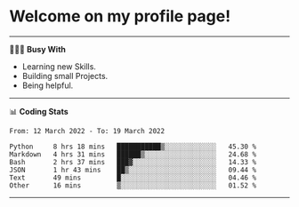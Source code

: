 # Welcome on my profile page!
<!-- print(("dralla"[::-1]+"s").capitalize()) -->

---
👨🏻‍💻 **Busy With**
* Learning new Skills.
* Building small Projects.
* Being helpful.

---
📊 **Coding Stats**
<!--START_SECTION:waka-->

```text
From: 12 March 2022 - To: 19 March 2022

Python     8 hrs 18 mins   ███████████▒░░░░░░░░░░░░░   45.30 %
Markdown   4 hrs 31 mins   ██████▒░░░░░░░░░░░░░░░░░░   24.68 %
Bash       2 hrs 37 mins   ███▓░░░░░░░░░░░░░░░░░░░░░   14.33 %
JSON       1 hr 43 mins    ██▒░░░░░░░░░░░░░░░░░░░░░░   09.44 %
Text       49 mins         █░░░░░░░░░░░░░░░░░░░░░░░░   04.46 %
Other      16 mins         ▒░░░░░░░░░░░░░░░░░░░░░░░░   01.52 %
```

<!--END_SECTION:waka-->
---
